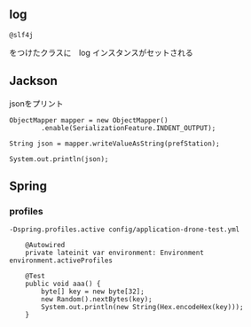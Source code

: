 ## log
```
@slf4j
```

をつけたクラスに　log インスタンスがセットされる


## Jackson
jsonをプリント

```
ObjectMapper mapper = new ObjectMapper()
        .enable(SerializationFeature.INDENT_OUTPUT);

String json = mapper.writeValueAsString(prefStation);

System.out.println(json);
```

## Spring
### profiles
```
-Dspring.profiles.active config/application-drone-test.yml
```

```
    @Autowired
    private lateinit var environment: Environment
environment.activeProfiles
```

```
    @Test
    public void aaa() {
        byte[] key = new byte[32];
        new Random().nextBytes(key);
        System.out.println(new String(Hex.encodeHex(key)));
    }
```
